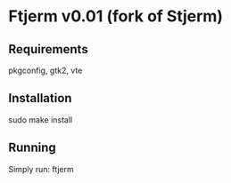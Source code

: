 # Ftjerm v0.01 (fork of Stjerm)

## Requirements
pkgconfig, gtk2, vte

## Installation
sudo make install

## Running
Simply run: ftjerm

